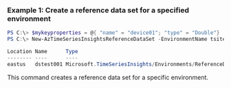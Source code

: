 ### Example 1: Create a reference data set for a specified environment  
```powershell
PS C:\> $mykeyproperties = @{ "name" = "device01"; "type" = "Double"}
PS C:\> New-AzTimeSeriesInsightsReferenceDataSet -EnvironmentName tsitest001 -Name dstest001 -ResourceGroupName testgroup -Location eastus -DataStringComparisonBehavior Ordinal -KeyProperty $mykeyproperties

Location Name      Type
-------- ----      ----
eastus   dstest001 Microsoft.TimeSeriesInsights/Environments/ReferenceDataSets
```

This command creates a reference data set for a specific environment.
